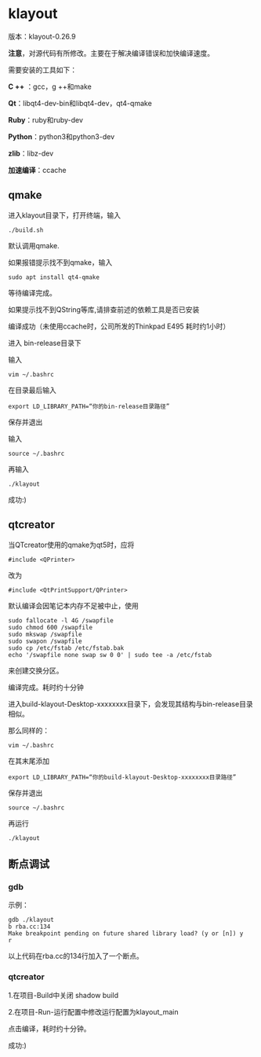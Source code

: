 # klayout

版本：klayout-0.26.9

**注意**，对源代码有所修改。主要在于解决编译错误和加快编译速度。

需要安装的工具如下：

**C ++** ：gcc，g ++和make

**Qt**：libqt4-dev-bin和libqt4-dev，qt4-qmake

**Ruby**：ruby和ruby-dev

**Python**：python3和python3-dev

**zlib**：libz-dev

**加速编译**：ccache

## qmake

进入klayout目录下，打开终端，输入

    ./build.sh

默认调用qmake.

如果报错提示找不到qmake，输入

    sudo apt install qt4-qmake

等待编译完成。

如果提示找不到QString等库,请排查前述的依赖工具是否已安装

编译成功（未使用ccache时，公司所发的Thinkpad E495 耗时约1小时）

进入 bin-release目录下

输入

    vim ~/.bashrc

在目录最后输入

    export LD_LIBRARY_PATH=“你的bin-release目录路径”

保存并退出

输入

    source ~/.bashrc

再输入

    ./klayout

成功:)

## qtcreator

当QTcreator使用的qmake为qt5时，应将

    #include <QPrinter>
改为
    
    #include <QtPrintSupport/QPrinter>
    
    
默认编译会因笔记本内存不足被中止，使用

    sudo fallocate -l 4G /swapfile
    sudo chmod 600 /swapfile
    sudo mkswap /swapfile
    sudo swapon /swapfile
    sudo cp /etc/fstab /etc/fstab.bak
    echo '/swapfile none swap sw 0 0' | sudo tee -a /etc/fstab

来创建交换分区。

编译完成。耗时约十分钟

进入build-klayout-Desktop-xxxxxxxx目录下，会发现其结构与bin-release目录相似。

那么同样的：

    vim ~/.bashrc
  
在其末尾添加  

    export LD_LIBRARY_PATH=“你的build-klayout-Desktop-xxxxxxxx目录路径”

保存并退出

    source ~/.bashrc
  
再运行

    ./klayout

## 断点调试
### gdb

示例：

    gdb ./klayout
    b rba.cc:134
    Make breakpoint pending on future shared library load? (y or [n]) y
    r
    
以上代码在rba.cc的134行加入了一个断点。

### qtcreator

1.在项目-Build中关闭 shadow build

2.在项目-Run-运行配置中修改运行配置为klayout_main

点击编译，耗时约十分钟。

成功:)

